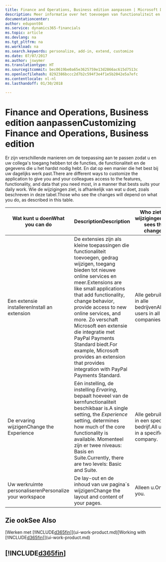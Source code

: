 ```yaml
---
title: Finance and Operations, Business edition aanpassen | Microsoft Docs
description: Meer informatie over het toevoegen van functionaliteit en het aanpassen van Finance and Operations, Business edition.
documentationcenter: 
author: edupont04
ms.service: dynamics365-financials
ms.topic: article
ms.devlang: na
ms.tgt_pltfrm: na
ms.workload: na
ms.search.keywords: personalize, add-in, extend, customize
ms.date: 07/07/2017
ms.author: jswymer
ms.translationtype: HT
ms.sourcegitcommit: bec0619be0a65e3625759e13d2866ac615d7513c
ms.openlocfilehash: 8292386bccc2d7b2c594f3e4f1e5b2042e5a7efc
ms.contentlocale: nl-nl
ms.lasthandoff: 01/30/2018

---
```

# <a name="customizing-finance-and-operations-business-edition"></a><span data-ttu-id="ba1d1-103">Finance and Operations, Business edition aanpassen</span><span class="sxs-lookup"><span data-stu-id="ba1d1-103">Customizing Finance and Operations, Business edition</span></span>
<!--NAV # Customizing Dynamics NAV -->
<span data-ttu-id="ba1d1-104">Er zijn verschillende manieren om de toepassing aan te passen zodat u en uw collega's toegang hebben tot de functies, de functionaliteit en de gegevens die u het hardst nodig hebt. En dat op een manier die het best bij uw dagelijks werk past.</span><span class="sxs-lookup"><span data-stu-id="ba1d1-104">There are different ways to customize the application to give you and your colleagues access to the features, functionality, and data that you need most, in a manner that bests suits your daily work.</span></span> <span data-ttu-id="ba1d1-105">Wie de wijzigingen ziet, is afhankelijk van wat u doet, zoals beschreven in deze tabel.</span><span class="sxs-lookup"><span data-stu-id="ba1d1-105">Those who see the changes will depend on what you do, as described in this table.</span></span> 

| <span data-ttu-id="ba1d1-106">Wat kunt u doen</span><span class="sxs-lookup"><span data-stu-id="ba1d1-106">What you can do</span></span>    |  <span data-ttu-id="ba1d1-107">Description</span><span class="sxs-lookup"><span data-stu-id="ba1d1-107">Description</span></span>  |  <span data-ttu-id="ba1d1-108">Who ziet de wijzigingen</span><span class="sxs-lookup"><span data-stu-id="ba1d1-108">Who sees the changes</span></span>  |  <span data-ttu-id="ba1d1-109">Meer informatie</span><span class="sxs-lookup"><span data-stu-id="ba1d1-109">More information</span></span>  |
|-----|---------------|---------|-------|
|<span data-ttu-id="ba1d1-110">Een extensie installeren</span><span class="sxs-lookup"><span data-stu-id="ba1d1-110">Install an extension</span></span>|<span data-ttu-id="ba1d1-111">De extensies zijn als kleine toepassingen die functionaliteit toevoegen, gedrag wijzigen, toegang bieden tot nieuwe online services en meer.</span><span class="sxs-lookup"><span data-stu-id="ba1d1-111">Extensions are like small applications that add functionality, change behavior, provide access to new online services, and more.</span></span> <span data-ttu-id="ba1d1-112">Zo verschaft Microsoft een extensie die integratie met PayPal Payments Standard biedt.</span><span class="sxs-lookup"><span data-stu-id="ba1d1-112">For example, Microsoft provides an extension that provides integration with PayPal Payments Standard.</span></span>|<span data-ttu-id="ba1d1-113">Alle gebruikers in alle bedrijven</span><span class="sxs-lookup"><span data-stu-id="ba1d1-113">All users in all companies.</span></span>|[<span data-ttu-id="ba1d1-114">Aanpassen met behulp van extensies</span><span class="sxs-lookup"><span data-stu-id="ba1d1-114">Customizing Using Extensions</span></span>](ui-extensions.md)|
|<span data-ttu-id="ba1d1-115">De ervaring wijzigen</span><span class="sxs-lookup"><span data-stu-id="ba1d1-115">Change the Experience</span></span>|<span data-ttu-id="ba1d1-116">Eén instelling, de instelling *Ervaring*, bepaalt hoeveel van de kernfunctionaliteit beschikbaar is.</span><span class="sxs-lookup"><span data-stu-id="ba1d1-116">A single setting, the *Experience* setting, determines how much of the core functionality is available.</span></span> <span data-ttu-id="ba1d1-117">Momenteel zijn er twee niveaus: Basis en Suite.</span><span class="sxs-lookup"><span data-stu-id="ba1d1-117">Currently, there are two levels: Basic and Suite.</span></span>|<span data-ttu-id="ba1d1-118">Alle gebruikers in een specifiek bedrijf.</span><span class="sxs-lookup"><span data-stu-id="ba1d1-118">All users in a specific company.</span></span>|[<span data-ttu-id="ba1d1-119">De Finance and Operations, Business edition-ervaring configureren voor een bedrijf</span><span class="sxs-lookup"><span data-stu-id="ba1d1-119">Configuring the Finance and Operations, Business edition Experience for a Company</span></span>](ui-experiences.md)|
|<span data-ttu-id="ba1d1-120">Uw werkruimte personaliseren</span><span class="sxs-lookup"><span data-stu-id="ba1d1-120">Personalize your workspace</span></span>|<span data-ttu-id="ba1d1-121">De lay-out en de inhoud van uw pagina´s wijzigen</span><span class="sxs-lookup"><span data-stu-id="ba1d1-121">Change the layout and content of your pages.</span></span>|<span data-ttu-id="ba1d1-122">Alleen u.</span><span class="sxs-lookup"><span data-stu-id="ba1d1-122">Only you.</span></span>|[<span data-ttu-id="ba1d1-123">Het personaliseren van uw werkruimte</span><span class="sxs-lookup"><span data-stu-id="ba1d1-123">Personalizing Your Workspace</span></span>](ui-personalization-user.md)|

## <a name="see-also"></a><span data-ttu-id="ba1d1-124">Zie ook</span><span class="sxs-lookup"><span data-stu-id="ba1d1-124">See Also</span></span> 
<span data-ttu-id="ba1d1-125">[Werken met [!INCLUDE[d365fin](includes/d365fin_md.md)]](ui-work-product.md)</span><span class="sxs-lookup"><span data-stu-id="ba1d1-125">[Working with [!INCLUDE[d365fin](includes/d365fin_md.md)]](ui-work-product.md)</span></span>  

## [!INCLUDE[d365fin](includes/free_trial_md.md)]

